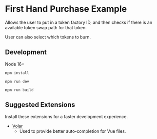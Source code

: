 # First Hand Purchase Example

Allows the user to put in a token factory ID, and then checks if there is an available token swap path for that token.

User can also select which tokens to burn.

## Development

Node 16+

```
npm install
```

```
npm run dev
```

```
npm run build
```

## Suggested Extensions

Install these extensions for a faster development experience.

- [Volar](https://marketplace.visualstudio.com/items?itemName=Vue.volar)
  - Used to provide better auto-completion for Vue files. 
